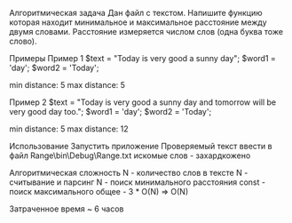 Алгоритмическая задача
Дан файл с текстом. Напишите функцию которая находит минимальное и максимальное расстояние между двумя словами. Расстояние измеряется числом слов (одна буква тоже слово).

Примеры
Пример 1
$text = "Today is very good a sunny day";
$word1 = 'day';
$word2 = 'Today';

min distance: 5
max distance: 5

Пример 2
$text = "Today is very good a sunny day and tomorrow will be very good day too.";
$word1 = 'day';
$word2 = 'Today';

min distance: 5
max distance: 12

Использование
Запустить приложение
Проверяемый текст ввести в файл Range\bin\Debug\Range.txt
искомые слов - захардкожено

Алгоритмическая сложность
N - количество слов в тексте
N - считывание и парсинг
N - поиск минимального расстояния
const - поиск максимального
общее - 3 * O(N) => O(N)

Затраченное время 
~ 6 часов
